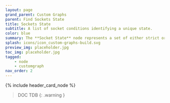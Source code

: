 ```yaml
---
layout: page
grand_parent: Custom Graphs
parent: Find Sockets State
title: Sockets State
subtitle: A list of socket conditions identifying a unique state.
color: blue
summary: The **Socket State** node represents a set of either strict or loose conditions that can be used to mark points.
splash: icons/icon_custom-graphs-build.svg
preview_img: placeholder.jpg
toc_img: placeholder.jpg
tagged: 
    - node
    - customgraph
nav_order: 2
---
```


{% include header_card_node %}

> DOC TDB
{: .warning }